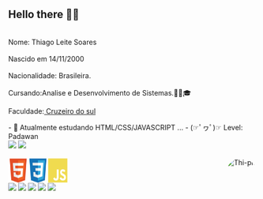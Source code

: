 ## Hello there 🐱‍👤
<div style="display: inline_block">
<br>Nome: Thiago Leite Soares</br>
<br>Nascido em 14/11/2000</br>
<br>Nacionalidade: Brasileira.</br>
<br>Cursando:Analise e Desenvolvimento de Sistemas.👨‍💻🎓</br>
<p>Faculdade:<a href="https://www.cruzeirodosul.edu.br/" arget="_blank"> Cruzeiro do sul</p></a>
</div>
- 🎯 Atualmente estudando HTML/CSS/JAVASCRIPT ...
- (☞ﾟヮﾟ)☞ Level: Padawan 

<div align="left">
  <img height="200em" src="https://github-readme-stats.vercel.app/api?username=thiagoleitesoares&show_icons=true&theme=tokyonight&include_all_commits=true&count_private=true"/> 
  <img height="130em" src="https://github-readme-stats.vercel.app/api/top-langs/?username=thiagoleitesoares&layout=compact&langs_count=7&theme=tokyonight"/>
    </div>
  
  <div style="display: inline_block"><br>
  <img align="left" alt="Thi-HTML" height="50" width="40" src="https://raw.githubusercontent.com/devicons/devicon/master/icons/html5/html5-original.svg">
  <img align="left" alt="Thi-CSS" height="50" width="40" src="https://raw.githubusercontent.com/devicons/devicon/master/icons/css3/css3-original.svg">
  <img align="center" alt="Thi-Js" height="50" width="40" src="https://raw.githubusercontent.com/devicons/devicon/master/icons/javascript/javascript-plain.svg">
  <img align="right" alt="Thi-pic" height="150" style="border-radius:50px;" src="https://cdn.discordapp.com/attachments/906840537183711308/906844626684620840/GIF_GIT.gif">
</div>
    
  <div> 
  <a href="https://www.instagram.com/t.leite167/" target="_blank"><img src="https://img.shields.io/badge/-Instagram-%23E4405F?style=for-the-badge&logo=instagram&logoColor=white" target="_blank"></a>
 	<a href="https://www.twitch.tv/noxfe4rbr" target="_blank"><img src="https://img.shields.io/badge/Twitch-9146FF?style=for-the-badge&logo=twitch&logoColor=white" target="_blank"></a>
 <a href="https://discord.gg/Wpa9nAewyG" target="_blank"><img src="https://img.shields.io/badge/Discord-7289DA?style=for-the-badge&logo=discord&logoColor=white" target="_blank"></a> 
  <a href = "mailto:contatothiagoleitesoares@gmail.com"><img src="https://img.shields.io/badge/-Gmail-%23333?style=for-the-badge&logo=gmail&logoColor=white" target="_blank"></a>
  <a href="#" target="_blank"><img src="https://img.shields.io/badge/-LinkedIn-%230077B5?style=for-the-badge&logo=linkedin&logoColor=white" target="_blank"></a>  
  </div>
    
